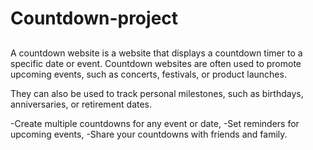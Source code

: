 # Countdown-project
##
A countdown website is a website that displays a countdown timer to a specific date or event. Countdown websites are often used to promote upcoming events, such as concerts, festivals, or product launches.

They can also be used to track personal milestones, such as birthdays, anniversaries, or retirement dates.

-Create multiple countdowns for any event or date,
-Set reminders for upcoming events,
-Share your countdowns with friends and family.
